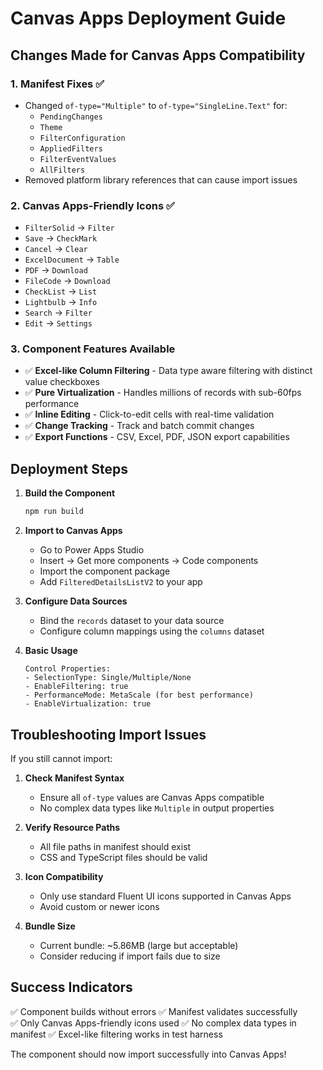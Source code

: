 # Canvas Apps Deployment Guide

## Changes Made for Canvas Apps Compatibility

### 1. **Manifest Fixes** ✅
- Changed `of-type="Multiple"` to `of-type="SingleLine.Text"` for:
  - `PendingChanges`
  - `Theme` 
  - `FilterConfiguration`
  - `AppliedFilters`
  - `FilterEventValues`
  - `AllFilters`
- Removed platform library references that can cause import issues

### 2. **Canvas Apps-Friendly Icons** ✅
- `FilterSolid` → `Filter`
- `Save` → `CheckMark`
- `Cancel` → `Clear`
- `ExcelDocument` → `Table`
- `PDF` → `Download`
- `FileCode` → `Download`
- `CheckList` → `List`
- `Lightbulb` → `Info`
- `Search` → `Filter`
- `Edit` → `Settings`

### 3. **Component Features Available**
- ✅ **Excel-like Column Filtering** - Data type aware filtering with distinct value checkboxes
- ✅ **Pure Virtualization** - Handles millions of records with sub-60fps performance
- ✅ **Inline Editing** - Click-to-edit cells with real-time validation
- ✅ **Change Tracking** - Track and batch commit changes
- ✅ **Export Functions** - CSV, Excel, PDF, JSON export capabilities

## Deployment Steps

1. **Build the Component**
   ```bash
   npm run build
   ```

2. **Import to Canvas Apps**
   - Go to Power Apps Studio
   - Insert → Get more components → Code components
   - Import the component package
   - Add `FilteredDetailsListV2` to your app

3. **Configure Data Sources**
   - Bind the `records` dataset to your data source
   - Configure column mappings using the `columns` dataset

4. **Basic Usage**
   ```
   Control Properties:
   - SelectionType: Single/Multiple/None
   - EnableFiltering: true
   - PerformanceMode: MetaScale (for best performance)
   - EnableVirtualization: true
   ```

## Troubleshooting Import Issues

If you still cannot import:

1. **Check Manifest Syntax**
   - Ensure all `of-type` values are Canvas Apps compatible
   - No complex data types like `Multiple` in output properties

2. **Verify Resource Paths**
   - All file paths in manifest should exist
   - CSS and TypeScript files should be valid

3. **Icon Compatibility**
   - Only use standard Fluent UI icons supported in Canvas Apps
   - Avoid custom or newer icons

4. **Bundle Size**
   - Current bundle: ~5.86MB (large but acceptable)
   - Consider reducing if import fails due to size

## Success Indicators

✅ Component builds without errors
✅ Manifest validates successfully  
✅ Only Canvas Apps-friendly icons used
✅ No complex data types in manifest
✅ Excel-like filtering works in test harness

The component should now import successfully into Canvas Apps!

